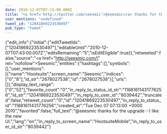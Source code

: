 ```yaml
---
date: 2010-12-07T07:13:00.000Z
title: "<a href='http://twitter.com/seesmic'>@seesmic</a> thanks for the upgrade :-) like the new UI.″"
user_mentions: "undefined"
tweet_id: "12041869223530497"
pub_type: "tweet"
---
```

{"edit_info":{"initial":{"editTweetIds":["12041869223530497"],"editableUntil":"2010-12-07T07:43:00.007Z","editsRemaining":"5","isEditEligible":true}},"retweeted":false,"source":"<a href=\"http://seesmic.com/\" rel=\"nofollow\">Seesmic</a>","entities":{"hashtags":[],"symbols":[],"user_mentions":[{"name":"Hootsuite","screen_name":"Seesmic","indices":["0","8"],"id_str":"2678027538","id":"2678027538"}],"urls":[]},"display_text_range":["0","52"],"favorite_count":"0","in_reply_to_status_id_str":"11881611431776256","id_str":"12041869223530497","in_reply_to_user_id":"8039442","truncated":false,"retweet_count":"0","id":"12041869223530497","in_reply_to_status_id":"11881611431776256","created_at":"Tue Dec 07 07:13:00 +0000 2010","favorited":false,"full_text":"@seesmic thanks for the upgrade :-) like the new UI.","lang":"en","in_reply_to_screen_name":"HootsuiteMobile","in_reply_to_user_id_str":"8039442"}

